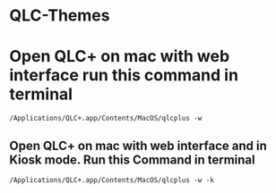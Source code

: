 # QLC-Themes

# Open QLC+ on mac with web interface run this command in terminal

```
/Applications/QLC+.app/Contents/MacOS/qlcplus -w
```

## Open QLC+ on mac with web interface and in Kiosk mode. Run this Command in terminal

```
/Applications/QLC+.app/Contents/MacOS/qlcplus -w -k
```
